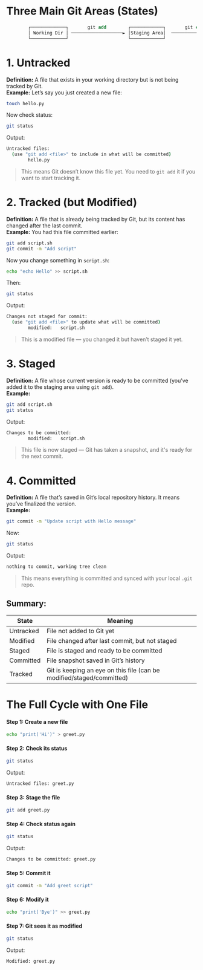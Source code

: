 # Three Main Git Areas (States)
```sql
        ┌─────────────┐       git add        ┌────────────┐       git commit       ┌───────────────┐
        │ Working Dir │ ───────────────────► │Staging Area│  ────────────────────► │ Git Repository│
        └─────────────┘                      └────────────┘                        └───────────────┘
```

# 1. Untracked
**Definition:** A file that exists in your working directory but is not being tracked by Git.  
**Example:** Let’s say you just created a new file:
```bash
touch hello.py
```
Now check status:
```bash
git status
```
Output:
```bash
Untracked files:
  (use "git add <file>" to include in what will be committed)
        hello.py
```
> This means Git doesn’t know this file yet. You need to `git add` it if you want to start tracking it.

# 2. Tracked (but Modified)
**Definition:** A file that is already being tracked by Git, but its content has changed after the last commit.  
**Example:** You had this file committed earlier:
```bash
git add script.sh
git commit -m "Add script"
```
Now you change something in `script.sh`:
```bash
echo "echo Hello" >> script.sh
```
Then:
```bash
git status
```
Output:
```bash
Changes not staged for commit:
  (use "git add <file>" to update what will be committed)
        modified:   script.sh
```
> This is a modified file — you changed it but haven’t staged it yet.



# 3. Staged
**Definition:** A file whose current version is ready to be committed (you’ve added it to the staging area using `git add`).  
**Example:**
```bash
git add script.sh
git status
```
Output:
```bash
Changes to be committed:
        modified:   script.sh
```
> This file is now staged — Git has taken a snapshot, and it's ready for the next commit.



# 4. Committed
**Definition:** A file that’s saved in Git’s local repository history. It means you’ve finalized the version.  
**Example:**
```bash
git commit -m "Update script with Hello message"
```
Now:
```bash
git status
```
Output:
```bash
nothing to commit, working tree clean
```
> This means everything is committed and synced with your local `.git` repo.

## Summary:
| State     | Meaning                                                               |
| --------- | --------------------------------------------------------------------- |
| Untracked | File not added to Git yet                                             |
| Modified  | File changed after last commit, but not staged                        |
| Staged    | File is staged and ready to be committed                              |
| Committed | File snapshot saved in Git’s history                                  |
| Tracked   | Git is keeping an eye on this file (can be modified/staged/committed) |


# The Full Cycle with One File
#### Step 1: Create a new file
```bash
echo "print('Hi')" > greet.py
```

#### Step 2: Check its status
```bash
git status
```
Output:
```bash
Untracked files: greet.py
```
#### Step 3: Stage the file
```bash
git add greet.py
```

#### Step 4: Check status again
```bash
git status
```
Output:
```bash
Changes to be committed: greet.py
```

#### Step 5: Commit it
```bash
git commit -m "Add greet script"
```

#### Step 6: Modify it
```bash
echo "print('Bye')" >> greet.py
```
#### Step 7: Git sees it as modified
```bash
git status
```
Output:
```bash
Modified: greet.py
```

